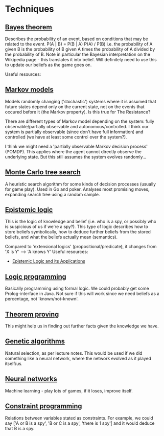 # Techniques

## [Bayes theorem](https://en.wikipedia.org/wiki/Bayes%27_theorem)

Describes the probability of an event, based on conditions that may be related to the event. P(A | B) = P(B | A) P(A) / P(B) i.e. the probability of A given B is the probability of B given A times the probability of A divided by the probability of B. Note in particular the Bayesian interpretation on the Wikipedia page - this translates it into belief. Will definitely need to use this to update our beliefs as the game goes on.

Useful resources:


## [Markov models](https://en.wikipedia.org/wiki/Markov_model)

 Models randomly changing ('stochastic') systems where it is assumed that future states depend only on the current state, not on the events that occured before it (the Markov property). Is this true for The Resistance?
 
 There are different types of Markov model depending on the system: fully observable/partially observable and autonomous/controlled. I think our system is partially observable (since don't have full information) and controlled (we have at least some control over the system?).
 
 I think we might need a 'partially observable Markov decision process' (POMDP). This applies where the agent cannot directly observe the underlying state. But this still assumes the system evolves randomly...
 
 ## [Monte Carlo tree search](https://en.wikipedia.org/wiki/Monte_Carlo_tree_search)
 
 A heuristic search algorithm for some kinds of decision processes (usually for game play). Used in Go and poker. Analyses most promising moves, expanding search tree using a random sample. 

## [Epistemic logic](http://plato.stanford.edu/entries/logic-epistemic/)

This is the logic of knowledge and belief (i.e. who is a spy, or possibly who is suspicious of us if we're a spy?). This type of logic describes how to store beliefs symbolically, how to deduce further beliefs from the stored beliefs, and what the beliefs actually mean (semantics).

Compared to 'extensional logics' (propositional/predicate), it changes from 'X is Y' --> 'A knows Y'
Useful resources:
- [Epistemic Logic and its Applications](https://cs.nyu.edu/davise/knowledge-tutorial.pdf)

## [Logic programming](https://en.wikipedia.org/wiki/Logic_programming)

Basically programming using formal logic. We could probably get some Prolog-interface in Java. Not sure if this will work since we need beliefs as a percentage, not 'known/not-known'.

## [Theorem proving](https://en.wikipedia.org/wiki/Automated_theorem_proving)

This might help us in finding out further facts given the knowledge we have.

## [Genetic algorithms](https://en.wikipedia.org/wiki/Genetic_algorithm)

Natural selection, as per lecture notes. This would be used if we did something like a neural network, where the network evolved as it played itself/us.

## [Neural networks](https://en.wikipedia.org/wiki/Artificial_neural_network)

Machine learning - play lots of games, if it loses, improve itself.

## [Constraint programming](https://en.wikipedia.org/wiki/Constraint_programming) 

Relations between variables stated as constraints. For example, we could say ['A or B is a spy', 'B or C is a spy', 'there is 1 spy'] and it would deduce that B is a spy.
